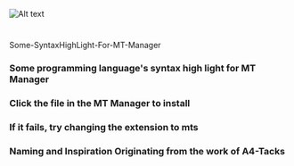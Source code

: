 ![Alt text](https://img.shields.io/badge/MT管理器-语法高亮文件-gold)

#
Some-SyntaxHighLight-For-MT-Manager

### Some programming language's syntax high light for MT Manager

### Click the file in the MT Manager to install

### If it fails, try changing the extension to mts

### Naming and Inspiration Originating from the work of A4-Tacks
